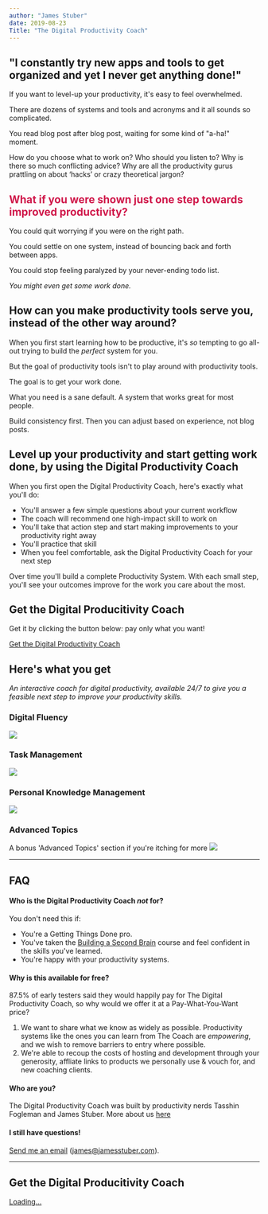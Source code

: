 ```yaml
---
author: "James Stuber"
date: 2019-08-23
Title: "The Digital Productivity Coach"
---
```


## "I constantly try new apps and tools to get organized and yet I never get anything done!"

If you want to level-up your productivity, it's easy to feel overwhelmed. 

There are dozens of systems and tools and acronyms and it all sounds so complicated.

You read blog post after blog post, waiting for some kind of "a-ha!" moment.

How do you choose what to work on? Who should you listen to? Why is there so much conflicting advice? Why are all the productivity gurus prattling on about ‘hacks’ or crazy theoretical jargon?

<h2 style="color: #d0194b;">What if you were shown just one step towards improved productivity?</h2>

You could quit worrying if you were on the right path.

You could settle on one system, instead of bouncing back and forth between apps.

You could stop feeling paralyzed by your never-ending todo list.

_You might even get some work done._

## How can you make productivity tools serve you, instead of the other way around?

When you first start learning how to be productive, it's _so_ tempting to go all-out trying to build the _perfect_ system for you.

But the goal of productivity tools isn't to play around with productivity tools.

The goal is to get your work done.

What you need is a sane default. A system that works great for most people.

Build consistency first. Then you can adjust based on experience, not blog posts.

## Level up your productivity and start getting work done, by using the Digital Productivity Coach

When you first open the Digital Productivity Coach, here's exactly what you'll do:

* You'll answer a few simple questions about your current workflow
* The coach will recommend one high-impact skill to work on
* You'll take that action step and start making improvements to your productivity right away
* You'll practice that skill
* When you feel comfortable, ask the Digital Productivity Coach for your next step

Over time you'll build a complete Productivity System. With each small step, you'll see your outcomes improve for the work you care about the most.

## Get the Digital Producitivity Coach

Get it by clicking the button below: pay only what you want!

<script src="https://gumroad.com/js/gumroad.js"></script>
<a class="gumroad-button" href="https://gum.co/productivitycoach" processedbydiscoveryengine="true" target="_blank">Get the Digital Productivity Coach</a>


<!-- ## Digital Productivity Coach Success Stories

>"this is a fake testimonial about how productive I am now." - Bob Smith

>"whoa. this is incredible." - Moritz Bierling, Existential Ventures -->

## Here's what you get

_An interactive coach for digital productivity, available 24/7 to give you a feasible next step to improve your productivity skills._


### Digital Fluency
![](/img/prod-df.png)

### Task Management
![](/img/prod-tm.png)

### Personal Knowledge Management
![](/img/prod-pkm.png)

### Advanced Topics
A bonus 'Advanced Topics' section if you're itching for more 
![](/img/prod-adv.png)

---

## FAQ

#### Who is the Digital Productivity Coach *not* for?
You don't need this if:

* You're a Getting Things Done pro.
* You've taken the [Building a Second Brain](https://buildingasecondbrain.com) course and feel confident in the skills you've learned.
* You're happy with your productivity systems.

#### Why is this available for free?
87.5% of early testers said they would happily pay for The Digital Productivity Coach, so why would we offer it at a Pay-What-You-Want price?

1. We want to share what we know as widely as possible. Productivity systems like the ones you can learn from The Coach are *empowering*, and we wish to remove barriers to entry where possible.
2. We're able to recoup the costs of hosting and development through your generosity, affliate links to products we personally use & vouch for, and new coaching clients.

#### Who are you?
The Digital Productivity Coach was built by productivity nerds Tasshin Fogleman and James Stuber. More about us [here](/about)

<!-- #### How does this relate to GTD and BASB?
 -->
#### I still have questions!
[Send me an email](mailto:james@jamesstuber.com) (james@jamesstuber.com). 

---

## Get the Digital Producitivity Coach

<script src="https://gumroad.com/js/gumroad-embed.js"></script>
<div class="gumroad-product-embed" data-gumroad-product-id="productivitycoach"><a href="https://gumroad.com/l/productivitycoach">Loading...</a></div>
